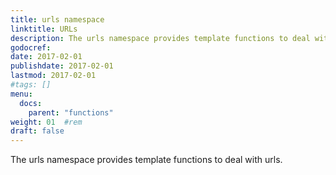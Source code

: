 ```yaml
---
title: urls namespace
linktitle: URLs
description: The urls namespace provides template functions to deal with urls.
godocref:
date: 2017-02-01
publishdate: 2017-02-01
lastmod: 2017-02-01
#tags: []
menu:
  docs:
    parent: "functions"
weight: 01	#rem
draft: false
---
```


The urls namespace provides template functions to deal with urls.